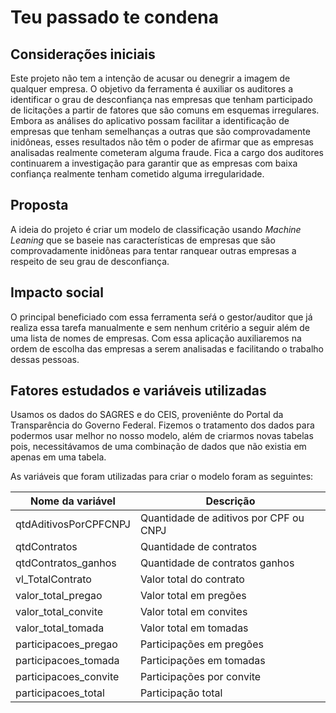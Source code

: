 # Teu passado te condena

## Considerações iniciais

Este projeto não tem a intenção de acusar ou denegrir a imagem de qualquer empresa. O objetivo da ferramenta é auxiliar os auditores a identificar o grau de desconfiança nas empresas que tenham participado de licitações a partir de fatores que são comuns em esquemas irregulares. Embora as análises do aplicativo possam facilitar a identificação de empresas que tenham semelhanças a outras que são comprovadamente inidôneas, esses resultados não têm o poder de afirmar que as empresas analisadas realmente cometeram alguma fraude. Fica a cargo dos auditores continuarem a investigação para garantir que as empresas com baixa confiança realmente tenham cometido alguma irregularidade.

## Proposta
A ideia do projeto é criar um modelo de classificação usando _Machine Leaning_ que se baseie nas características de empresas que são comprovadamente inidôneas para tentar ranquear outras empresas a respeito de seu grau de desconfiança.


## Impacto social
O principal beneficiado com essa ferramenta seŕá o gestor/auditor que já realiza essa tarefa manualmente e sem nenhum critério a seguir além de uma lista de nomes de empresas. Com essa aplicação auxiliaremos na ordem de escolha das empresas a serem analisadas e facilitando o trabalho dessas pessoas.

## Fatores estudados e variáveis utilizadas
Usamos os dados do SAGRES e do CEIS, proveniênte do Portal da Transparência do Governo Federal. Fizemos o tratamento dos dados para podermos usar melhor no nosso modelo, além de criarmos novas tabelas pois, necessitávamos de uma combinação de dados que não existia em apenas em uma tabela.


As variáveis que foram utilizadas para criar o modelo foram as seguintes:

| Nome da variável                  | Descrição   |
|-----|-----|
|qtdAditivosPorCPFCNPJ              | Quantidade de aditivos por CPF ou CNPJ |
|qtdContratos                       | Quantidade de contratos          |
|qtdContratos_ganhos                | Quantidade de contratos ganhos  |
|vl_TotalContrato                   | Valor total do contrato         |
|valor_total_pregao                 | Valor total em pregões          |
|valor_total_convite                | Valor total em convites         |
|valor_total_tomada                 | Valor total em tomadas          |
|participacoes_pregao               | Participações em pregões        |    
|participacoes_tomada               | Participações em tomadas        |
|participacoes_convite              | Participações por convite       |
|participacoes_total                | Participação total              |
